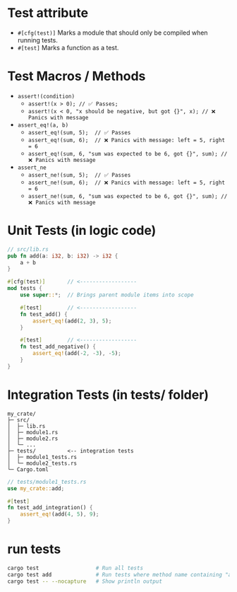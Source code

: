# Test attribute

- `#[cfg(test)]` Marks a module that should only be compiled when running tests.
- `#[test]` Marks a function as a test.

# Test Macros / Methods

- `assert!(condition)`
  - `assert!(x > 0); // ✅ Passes;`
  - `assert!(x < 0, "x should be negative, but got {}", x); // ❌ Panics with message`
- `assert_eq!(a, b)`
  - `assert_eq!(sum, 5);  // ✅ Passes`
  - `assert_eq!(sum, 6);  // ❌ Panics with message: left = 5, right = 6`
  - `assert_eq!(sum, 6, "sum was expected to be 6, got {}", sum); // ❌ Panics with message`
- `assert_ne`
  - `assert_ne!(sum, 5);  // ✅ Passes`
  - `assert_ne!(sum, 6);  // ❌ Panics with message: left = 5, right = 6`
  - `assert_ne!(sum, 6, "sum was expected to be 6, got {}", sum); // ❌ Panics with message`

# Unit Tests (in logic code)

```rs
// src/lib.rs
pub fn add(a: i32, b: i32) -> i32 {
    a + b
}

#[cfg(test)]       // <------------------
mod tests {
    use super::*;  // Brings parent module items into scope

    #[test]        // <------------------
    fn test_add() {
        assert_eq!(add(2, 3), 5);
    }

    #[test]        // <------------------
    fn test_add_negative() {
        assert_eq!(add(-2, -3), -5);
    }
}
```

# Integration Tests (in tests/ folder)

```
my_crate/
├─ src/
│  ├─ lib.rs
│  ├─ module1.rs
│  ├─ module2.rs
│  └─ ...
├─ tests/          <-- integration tests
│  ├─ module1_tests.rs
│  └─ module2_tests.rs
└─ Cargo.toml
```

```rs
// tests/module1_tests.rs
use my_crate::add;

#[test]
fn test_add_integration() {
    assert_eq!(add(4, 5), 9);
}
```

# run tests

```bash
cargo test                  # Run all tests
cargo test add              # Run tests where method name containing "add"
cargo test -- --nocapture   # Show println output
```

